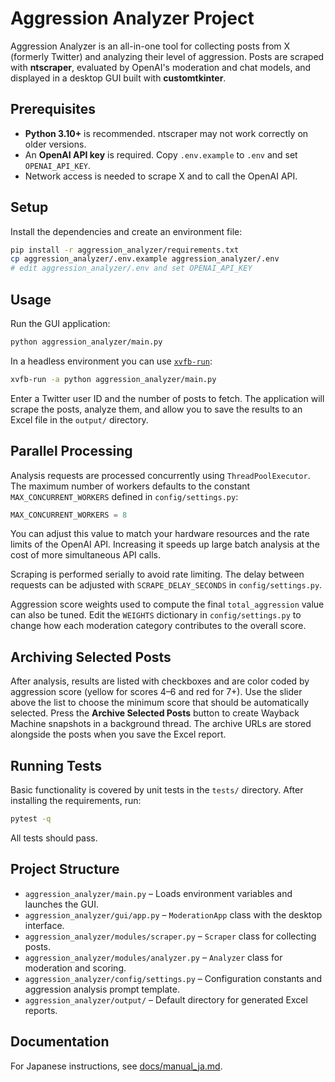 # Aggression Analyzer Project

Aggression Analyzer is an all-in-one tool for collecting posts from X (formerly Twitter) and analyzing their level of aggression.  Posts are scraped with **ntscraper**, evaluated by OpenAI's moderation and chat models, and displayed in a desktop GUI built with **customtkinter**.

## Prerequisites

- **Python 3.10+** is recommended. ntscraper may not work correctly on older versions.
- An **OpenAI API key** is required. Copy `.env.example` to `.env` and set `OPENAI_API_KEY`.
- Network access is needed to scrape X and to call the OpenAI API.

## Setup

Install the dependencies and create an environment file:

```bash
pip install -r aggression_analyzer/requirements.txt
cp aggression_analyzer/.env.example aggression_analyzer/.env
# edit aggression_analyzer/.env and set OPENAI_API_KEY
```

## Usage

Run the GUI application:

```bash
python aggression_analyzer/main.py
```

In a headless environment you can use [`xvfb-run`](https://manpages.ubuntu.com/manpages/xenial/man1/xvfb-run.1.html):

```bash
xvfb-run -a python aggression_analyzer/main.py
```

Enter a Twitter user ID and the number of posts to fetch. The application will scrape the posts, analyze them, and allow you to save the results to an Excel file in the `output/` directory.

## Parallel Processing

Analysis requests are processed concurrently using `ThreadPoolExecutor`.
The maximum number of workers defaults to the constant
`MAX_CONCURRENT_WORKERS` defined in `config/settings.py`:

```python
MAX_CONCURRENT_WORKERS = 8
```

You can adjust this value to match your hardware resources and the
rate limits of the OpenAI API. Increasing it speeds up large batch
analysis at the cost of more simultaneous API calls.

Scraping is performed serially to avoid rate limiting. The delay between
requests can be adjusted with `SCRAPE_DELAY_SECONDS` in
`config/settings.py`.

Aggression score weights used to compute the final `total_aggression`
value can also be tuned.  Edit the `WEIGHTS` dictionary in
`config/settings.py` to change how each moderation category contributes
to the overall score.

## Archiving Selected Posts

After analysis, results are listed with checkboxes and are color coded
by aggression score (yellow for scores 4–6 and red for 7+).  Use the
slider above the list to choose the minimum score that should be
automatically selected.  Press the **Archive Selected Posts** button to
create Wayback Machine snapshots in a background thread.  The archive
URLs are stored alongside the posts when you save the Excel report.

## Running Tests

Basic functionality is covered by unit tests in the `tests/` directory. After installing the requirements, run:

```bash
pytest -q
```

All tests should pass.

## Project Structure

- `aggression_analyzer/main.py` – Loads environment variables and launches the GUI.
- `aggression_analyzer/gui/app.py` – `ModerationApp` class with the desktop interface.
- `aggression_analyzer/modules/scraper.py` – `Scraper` class for collecting posts.
- `aggression_analyzer/modules/analyzer.py` – `Analyzer` class for moderation and scoring.
- `aggression_analyzer/config/settings.py` – Configuration constants and aggression analysis prompt template.
- `aggression_analyzer/output/` – Default directory for generated Excel reports.


## Documentation

For Japanese instructions, see [docs/manual_ja.md](docs/manual_ja.md).

